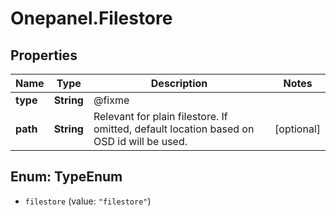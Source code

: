 # Onepanel.Filestore

## Properties
Name | Type | Description | Notes
------------ | ------------- | ------------- | -------------
**type** | **String** | @fixme | 
**path** | **String** | Relevant for plain filestore. If omitted, default location based on OSD id will be used. | [optional] 


<a name="TypeEnum"></a>
## Enum: TypeEnum


* `filestore` (value: `"filestore"`)




